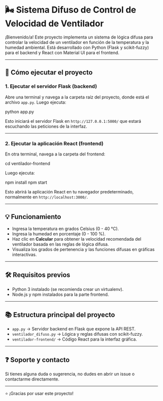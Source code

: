 # 🌬️ Sistema Difuso de Control de Velocidad de Ventilador

¡Bienvenido/a! Este proyecto implementa un sistema de lógica difusa para controlar la velocidad de un ventilador en función de la temperatura y la humedad ambiental. Está desarrollado con Python (Flask y scikit-fuzzy) para el backend y React con Material UI para el frontend.

---

## 🚀 Cómo ejecutar el proyecto

### 1. Ejecutar el servidor Flask (backend)

Abre una terminal y navega a la carpeta raíz del proyecto, donde está el archivo `app.py`. Luego ejecuta:

python app.py


Esto iniciará el servidor Flask en `http://127.0.0.1:5000/` que estará escuchando las peticiones de la interfaz.

---

### 2. Ejecutar la aplicación React (frontend)

En otra terminal, navega a la carpeta del frontend:

cd ventilador-frontend


Luego ejecuta:

npm install
npm start


Esto abrirá la aplicación React en tu navegador predeterminado, normalmente en `http://localhost:3000/`.

---

## 💡 Funcionamiento

- Ingresa la temperatura en grados Celsius (0 - 40 °C).  
- Ingresa la humedad en porcentaje (0 - 100 %).  
- Haz clic en **Calcular** para obtener la velocidad recomendada del ventilador basada en las reglas de lógica difusa.  
- Visualiza los grados de pertenencia y las funciones difusas en gráficas interactivas.

---

## 🛠️ Requisitos previos

- Python 3 instalado (se recomienda crear un virtualenv).  
- Node.js y npm instalados para la parte frontend.

---

## 📚 Estructura principal del proyecto

- `app.py` → Servidor backend en Flask que expone la API REST.  
- `ventilador_difuso.py` → Lógica y reglas difusas con scikit-fuzzy.  
- `ventilador-frontend/` → Código React para la interfaz gráfica.

---

## ❓ Soporte y contacto

Si tienes alguna duda o sugerencia, no dudes en abrir un issue o contactarme directamente.

---

⭐ ¡Gracias por usar este proyecto!  

